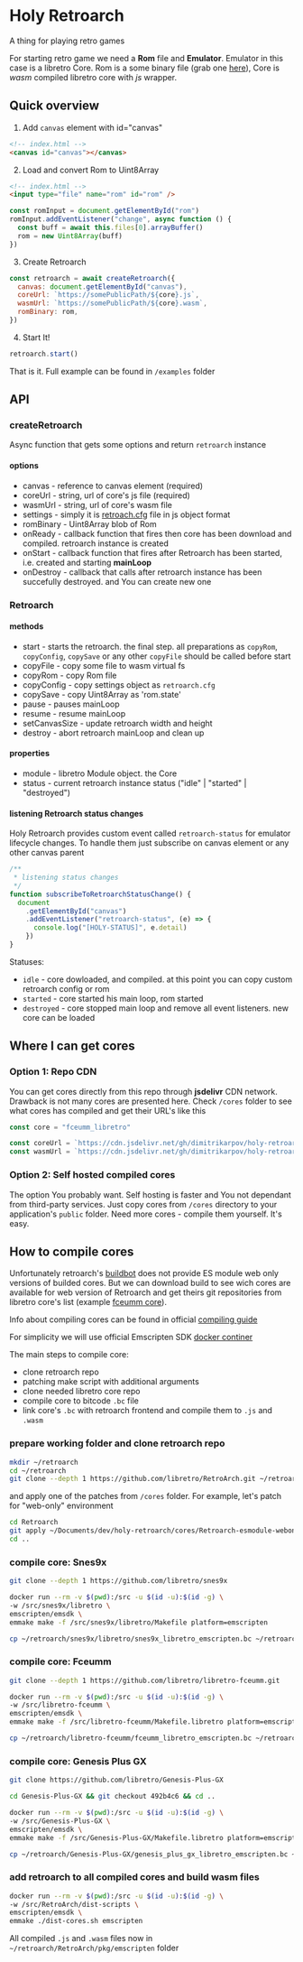 # Holy Retroarch

A thing for playing retro games

For starting retro game we need a **Rom** file and **Emulator**. Emulator in this case is a libretro Core.
Rom is a some binary file (grab one [here](https://www.romhacking.net/homebrew/)), Core is _wasm_ compiled libretro core with _js_ wrapper.

## Quick overview

1. Add `canvas` element with id="canvas"

```html
<!-- index.html -->
<canvas id="canvas"></canvas>
```

2. Load and convert Rom to Uint8Array

```html
<!-- index.html -->
<input type="file" name="rom" id="rom" />
```

```js
const romInput = document.getElementById("rom")
romInput.addEventListener("change", async function () {
  const buff = await this.files[0].arrayBuffer()
  rom = new Uint8Array(buff)
})
```

3. Create Retroarch

```js
const retroarch = await createRetroarch({
  canvas: document.getElementById("canvas"),
  coreUrl: `https://somePublicPath/${core}.js`,
  wasmUrl: `https://somePublicPath/${core}.wasm`,
  romBinary: rom,
})
```

4. Start It!

```js
retroarch.start()
```

That is it. Full example can be found in `/examples` folder

## API

### createRetroarch

Async function that gets some options and return `retroarch` instance

#### options

- canvas - reference to canvas element (required)
- coreUrl - string, url of core's js file (required)
- wasmUrl - string, url of core's wasm file
- settings - simply it is [retroach.cfg](createRetroarch) file in js object format
- romBinary - Uint8Array blob of Rom
- onReady - callback function that fires then core has been download and compiled. retroarch instance is created
- onStart - callback function that fires after Retroarch has been started, i.e. created and starting **mainLoop**
- onDestroy - callback that calls after retroarch instance has been succefully destroyed. and You can create new one

### Retroarch

#### methods

- start - starts the retroarch. the final step. all preparations as `copyRom`, `copyConfig`, `copySave` or any other `copyFile` should be called before start
- copyFile - copy some file to wasm virtual fs
- copyRom - copy Rom file
- copyConfig - copy settings object as `retroarch.cfg`
- copySave - copy Uint8Array as 'rom.state'
- pause - pauses mainLoop
- resume - resume mainLoop
- setCanvasSize - update retroarch width and height
- destroy - abort retroarch mainLoop and clean up

#### properties

- module - libretro Module object. the Core
- status - current retroarch instance status ("idle" | "started" | "destroyed")

#### listening Retroarch status changes

Holy Retroarch provides custom event called `retroarch-status` for emulator lifecycle changes. To handle them just subscribe on canvas element or any other canvas parent

```js
/**
 * listening status changes
 */
function subscribeToRetroarchStatusChange() {
  document
    .getElementById("canvas")
    .addEventListener("retroarch-status", (e) => {
      console.log("[HOLY-STATUS]", e.detail)
    })
}
```

Statuses:

- `idle` - core dowloaded, and compiled. at this point you can copy custom retroarch config or rom
- `started` - core started his main loop, rom started
- `destroyed` - core stopped main loop and remove all event listeners. new core can be loaded

## Where I can get cores

### Option 1: Repo CDN

You can get cores directly from this repo through **jsdelivr** CDN network. Drawback is not many cores are presented here. Check `/cores` folder to see what cores has compiled and get their URL's like this

```js
const core = "fceumm_libretro"

const coreUrl = `https://cdn.jsdelivr.net/gh/dimitrikarpov/holy-retroarch/cores/${core}.js`
const wasmUrl = `https://cdn.jsdelivr.net/gh/dimitrikarpov/holy-retroarch/cores/${core}.wasm`
```

### Option 2: Self hosted compiled cores

The option You probably want. Self hosting is faster and You not dependant from third-party services.
Just copy cores from `/cores` directory to your application's `public` folder. Need more cores - compile them yourself. It's easy.

## How to compile cores

Unfortunately retroarch's [buildbot](https://buildbot.libretro.com/nightly/emscripten/) does not provide ES module web only versions of builded cores. But we can download build to see wich cores are available for web version of Retroarch and get theirs git repositories from libretro core's list (example [fceumm core](https://docs.libretro.com/library/fceumm/#external-links)).

Info about compiling cores can be found in official [compiling guide](https://github.com/libretro/RetroArch/blob/master/pkg/emscripten/README.md)

For simplicity we will use official Emscripten SDK [docker continer](https://hub.docker.com/r/emscripten/emsdk)

The main steps to compile core:

- clone retroarch repo
- patching make script with additional arguments
- clone needed libretro core repo
- compile core to bitcode `.bc` file
- link core's `.bc` with retroarch frontend and compile them to `.js` and `.wasm`

### prepare working folder and clone retroarch repo

```sh
mkdir ~/retroarch
cd ~/retroarch
git clone --depth 1 https://github.com/libretro/RetroArch.git ~/retroarch/RetroArch
```

and apply one of the patches from `/cores` folder. For example, let's patch for "web-only" environment

```bash
cd Retroarch
git apply ~/Documents/dev/holy-retroarch/cores/Retroarch-esmodule-webonly.patch
cd ..
```

### compile core: Snes9x

```sh
git clone --depth 1 https://github.com/libretro/snes9x

docker run --rm -v $(pwd):/src -u $(id -u):$(id -g) \
-w /src/snes9x/libretro \
emscripten/emsdk \
emmake make -f /src/snes9x/libretro/Makefile platform=emscripten

cp ~/retroarch/snes9x/libretro/snes9x_libretro_emscripten.bc ~/retroarch/RetroArch/dist-scripts/snes9x_libretro_emscripten.bc
```

### compile core: Fceumm

```sh
git clone --depth 1 https://github.com/libretro/libretro-fceumm.git

docker run --rm -v $(pwd):/src -u $(id -u):$(id -g) \
-w /src/libretro-fceumm \
emscripten/emsdk \
emmake make -f /src/libretro-fceumm/Makefile.libretro platform=emscripten

cp ~/retroarch/libretro-fceumm/fceumm_libretro_emscripten.bc ~/retroarch/RetroArch/dist-scripts/fceumm_libretro_emscripten.bc
```

### compile core: Genesis Plus GX

```sh
git clone https://github.com/libretro/Genesis-Plus-GX

cd Genesis-Plus-GX && git checkout 492b4c6 && cd ..

docker run --rm -v $(pwd):/src -u $(id -u):$(id -g) \
-w /src/Genesis-Plus-GX \
emscripten/emsdk \
emmake make -f /src/Genesis-Plus-GX/Makefile.libretro platform=emscripten

cp ~/retroarch/Genesis-Plus-GX/genesis_plus_gx_libretro_emscripten.bc ~/retroarch/RetroArch/dist-scripts/genesis_plus_gx_libretro_emscripten.bc
```

### add retroarch to all compiled cores and build wasm files

```sh
docker run --rm -v $(pwd):/src -u $(id -u):$(id -g) \
-w /src/RetroArch/dist-scripts \
emscripten/emsdk \
emmake ./dist-cores.sh emscripten
```

All compiled `.js` and `.wasm` files now in `~/retroarch/RetroArch/pkg/emscripten` folder
